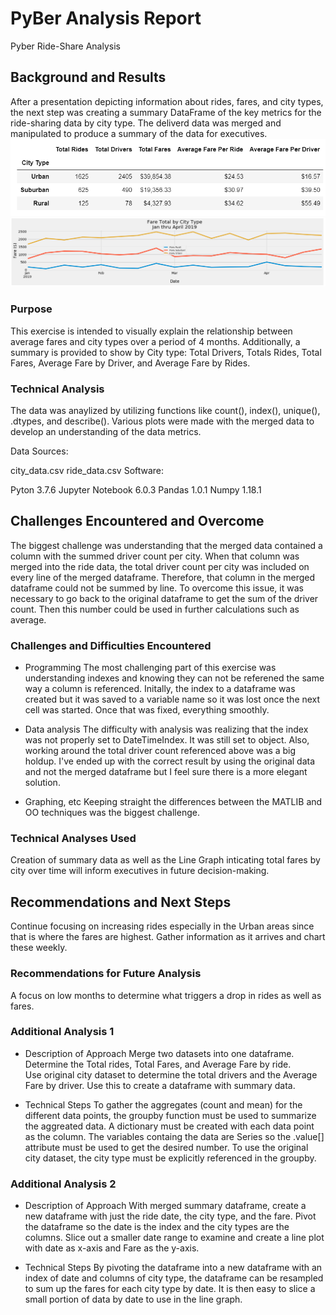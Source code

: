 # PyBer Analysis Report
Pyber Ride-Share Analysis
## Background and Results
After a presentation depicting information about rides, fares, and city types, the next step was
creating a summary DataFrame of the key metrics for the ride-sharing data by city type. The deliverd 
data was merged and manipulated to produce a summary of the data for executives.
![](Summary_df.png)
![](Weekly_Fare_Total_line_graph.png)
### Purpose
This exercise is intended to visually explain the relationship between average fares and city types over 
a period of 4 months. Additionally, a summary is provided to show by City type: Total Drivers, Totals Rides,
Total Fares, Average Fare by Driver, and Average Fare by Rides.

### Technical Analysis 
The data was anaylized by utilizing functions like count(), index(), unique(), .dtypes, and describe(). Various
plots were made with the merged data to develop an understanding of the data metrics.

Data Sources:

city_data.csv
ride_data.csv
Software:

Pyton 3.7.6
Jupyter Notebook 6.0.3
Pandas 1.0.1
Numpy 1.18.1

## Challenges Encountered and Overcome
The biggest challenge was understanding that the merged data contained a column with the summed driver count 
per city.  When that column was merged into the ride data, the total driver count per city was included on 
every line of the merged dataframe.  Therefore, that column in the merged dataframe could not be summed by line.
To overcome this issue, it was necessary to go back to the original dataframe to get the sum of the driver count.
Then this number could be used in further calculations such as average.

### Challenges and Difficulties Encountered

* Programming
The most challenging part of this exercise was understanding indexes and knowing they can not be referened the 
same way a column is referenced. Initally, the index to a dataframe was created but it was saved to a variable
name so it was lost once the next cell was started. Once that was fixed, everything smoothly. 

* Data analysis
The difficulty with analysis was realizing that the index was not properly set to DateTimeIndex.  It was still
set to object. Also, working around the total driver count referenced above was a big holdup.  I've ended up 
with the correct result by using the original data and not the merged dataframe but I feel sure there is a more
elegant solution.

* Graphing, etc
Keeping straight the differences between the MATLIB and OO techniques was the biggest challenge.
   
### Technical Analyses Used
Creation of summary data as well as the Line Graph inticating total fares by city over time will
inform executives in future decision-making.

## Recommendations and Next Steps
Continue focusing on increasing rides especially in the Urban areas since that is where the fares are highest.
Gather information as it arrives and chart these weekly.  

### Recommendations for Future Analysis
A focus on low months to determine what triggers a drop in rides as well as fares.

### Additional Analysis 1

* Description of Approach
Merge two datasets into one dataframe.  Determine the Total rides, Total Fares, and Average Fare by ride.  
Use original city dataset to determine the total drivers and the Average Fare by driver.  Use this to
create a dataframe with summary data.


* Technical Steps
To gather the aggregates (count and mean) for the different data points, the groupby function must be used
to summarize the aggreated data. A dictionary must be created with each data point as the column.  The
variables containg the data are Series so the .value[] attribute must be used to get the desired number. 
To use the original city dataset, the city type must be explicitly referenced in the groupby.  

### Additional Analysis 2

* Description of Approach
With merged summary dataframe, create a new dataframe with just the ride date, the city type, and the fare.
Pivot the dataframe so the date is the index and the city types are the columns. Slice out a smaller date
range to examine and create a line plot with date as x-axis and Fare as the y-axis.

* Technical Steps
By pivoting the dataframe into a new dataframe with an index of date and columns of city type, the dataframe 
can be resampled to sum up the fares for each city type by date.  It is then easy to slice a small portion
of data by date to use in the line graph.
